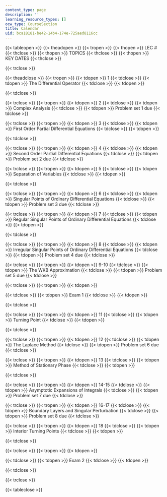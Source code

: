 ```yaml
---
content_type: page
description: ''
learning_resource_types: []
ocw_type: CourseSection
title: Calendar
uid: bca18181-be42-14b4-174e-725aed8116cc
---
```


{{< tableopen >}}
{{< theadopen >}}
{{< tropen >}}
{{< thopen >}}
LEC #
{{< thclose >}}
{{< thopen >}}
TOPICS
{{< thclose >}}
{{< thopen >}}
KEY DATES
{{< thclose >}}

{{< trclose >}}

{{< theadclose >}}
{{< tropen >}}
{{< tdopen >}}
1
{{< tdclose >}}
{{< tdopen >}}
The Differential Operator
{{< tdclose >}}
{{< tdopen >}}

{{< tdclose >}}

{{< trclose >}}
{{< tropen >}}
{{< tdopen >}}
2
{{< tdclose >}}
{{< tdopen >}}
Complex Analysis
{{< tdclose >}}
{{< tdopen >}}
Problem set 1 due
{{< tdclose >}}

{{< trclose >}}
{{< tropen >}}
{{< tdopen >}}
3
{{< tdclose >}}
{{< tdopen >}}
First Order Partial Differential Equations
{{< tdclose >}}
{{< tdopen >}}

{{< tdclose >}}

{{< trclose >}}
{{< tropen >}}
{{< tdopen >}}
4
{{< tdclose >}}
{{< tdopen >}}
Second Order Partial Differential Equations
{{< tdclose >}}
{{< tdopen >}}
Problem set 2 due
{{< tdclose >}}

{{< trclose >}}
{{< tropen >}}
{{< tdopen >}}
5
{{< tdclose >}}
{{< tdopen >}}
Separation of Variables
{{< tdclose >}}
{{< tdopen >}}

{{< tdclose >}}

{{< trclose >}}
{{< tropen >}}
{{< tdopen >}}
6
{{< tdclose >}}
{{< tdopen >}}
Singular Points of Ordinary Differential Equations
{{< tdclose >}}
{{< tdopen >}}
Problem set 3 due
{{< tdclose >}}

{{< trclose >}}
{{< tropen >}}
{{< tdopen >}}
7
{{< tdclose >}}
{{< tdopen >}}
Regular Singular Points of Ordinary Differential Equations
{{< tdclose >}}
{{< tdopen >}}

{{< tdclose >}}

{{< trclose >}}
{{< tropen >}}
{{< tdopen >}}
8
{{< tdclose >}}
{{< tdopen >}}
Irregular Singular Points of Ordinary Differential Equations
{{< tdclose >}}
{{< tdopen >}}
Problem set 4 due
{{< tdclose >}}

{{< trclose >}}
{{< tropen >}}
{{< tdopen >}}
9-10
{{< tdclose >}}
{{< tdopen >}}
The WKB Approximation
{{< tdclose >}}
{{< tdopen >}}
Problem set 5 due
{{< tdclose >}}

{{< trclose >}}
{{< tropen >}}
{{< tdopen >}}

{{< tdclose >}}
{{< tdopen >}}
Exam 1
{{< tdclose >}}
{{< tdopen >}}

{{< tdclose >}}

{{< trclose >}}
{{< tropen >}}
{{< tdopen >}}
11
{{< tdclose >}}
{{< tdopen >}}
Turning Point
{{< tdclose >}}
{{< tdopen >}}

{{< tdclose >}}

{{< trclose >}}
{{< tropen >}}
{{< tdopen >}}
12
{{< tdclose >}}
{{< tdopen >}}
The Laplace Method
{{< tdclose >}}
{{< tdopen >}}
Problem set 6 due
{{< tdclose >}}

{{< trclose >}}
{{< tropen >}}
{{< tdopen >}}
13
{{< tdclose >}}
{{< tdopen >}}
Method of Stationary Phase
{{< tdclose >}}
{{< tdopen >}}

{{< tdclose >}}

{{< trclose >}}
{{< tropen >}}
{{< tdopen >}}
14-15
{{< tdclose >}}
{{< tdopen >}}
Asymptotic Expansions of Integrals
{{< tdclose >}}
{{< tdopen >}}
Problem set 7 due
{{< tdclose >}}

{{< trclose >}}
{{< tropen >}}
{{< tdopen >}}
16-17
{{< tdclose >}}
{{< tdopen >}}
Boundary Layers and Singular Perturbation
{{< tdclose >}}
{{< tdopen >}}
Problem set 8 due
{{< tdclose >}}

{{< trclose >}}
{{< tropen >}}
{{< tdopen >}}
18
{{< tdclose >}}
{{< tdopen >}}
Interior Turning Points
{{< tdclose >}}
{{< tdopen >}}

{{< tdclose >}}

{{< trclose >}}
{{< tropen >}}
{{< tdopen >}}

{{< tdclose >}}
{{< tdopen >}}
Exam 2
{{< tdclose >}}
{{< tdopen >}}

{{< tdclose >}}

{{< trclose >}}

{{< tableclose >}}